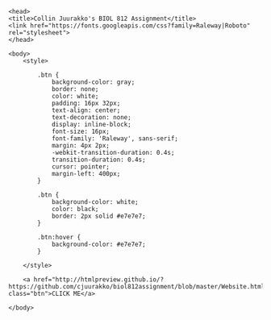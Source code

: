 <html>
   
    <head>
    <title>Collin Juurakko's BIOL 812 Assignment</title>
    <link href="https://fonts.googleapis.com/css?family=Raleway|Roboto" rel="stylesheet">
    </head>

    <body>
        <style>
            
            .btn {
                background-color: gray;
                border: none;
                color: white;
                padding: 16px 32px;
                text-align: center;
                text-decoration: none;
                display: inline-block;
                font-size: 16px;
                font-family: 'Raleway', sans-serif;
                margin: 4px 2px;
                -webkit-transition-duration: 0.4s;
                transition-duration: 0.4s;
                cursor: pointer;
                margin-left: 400px;
            }
    
            .btn {
                background-color: white;
                color: black;
                border: 2px solid #e7e7e7;
            }
    
            .btn:hover {
                background-color: #e7e7e7;
            }
            
        </style>
        
        <a href="http://htmlpreview.github.io/?https://github.com/cjuurakko/biol812assignment/blob/master/Website.html" class="btn">CLICK ME</a>
        
    </body>
</html>

